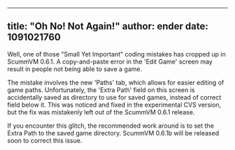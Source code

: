 
---
title: "Oh No! Not Again!"
author: ender
date: 1091021760
---

Well, one of those "Small Yet Important" coding mistakes has cropped up in ScummVM 0.6.1. A copy-and-paste error in the 'Edit Game' screen may result in people not being able to save a game.

The mistake involves the new 'Paths' tab, which allows for easier editing of game paths. Unfortunately, the 'Extra Path' field on this screen is accidentally saved as directory to use for saved games, instead of correct field below it. This was noticed and fixed in the experimental CVS version, but the fix was mistakenly left out of the ScummVM 0.6.1 release.

If you encounter this glitch, the recommended work around is to set the Extra Path to the saved game directory. ScummVM 0.6.1b will be released soon to correct this issue.

